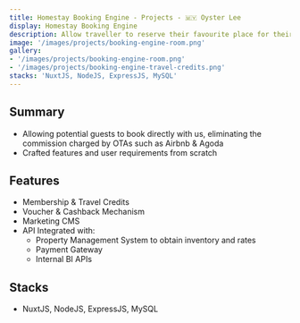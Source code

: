 ```yaml
---
title: Homestay Booking Engine - Projects - 🇲🇾 Oyster Lee
display: Homestay Booking Engine
description: Allow traveller to reserve their favourite place for their staycation or business trip.
image: '/images/projects/booking-engine-room.png'
gallery: 
- '/images/projects/booking-engine-room.png'
- '/images/projects/booking-engine-travel-credits.png'
stacks: 'NuxtJS, NodeJS, ExpressJS, MySQL'
---
```


## Summary
- Allowing potential guests to book directly with us, eliminating the commission charged by OTAs such as Airbnb & Agoda
- Crafted features and user requirements from scratch

## Features
- Membership & Travel Credits
- Voucher & Cashback Mechanism
- Marketing CMS
- API Integrated with:
  - Property Management System to obtain inventory and rates
  - Payment Gateway
  - Internal BI APIs

## Stacks
- NuxtJS, NodeJS, ExpressJS, MySQL

